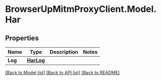 # BrowserUpMitmProxyClient.Model.Har

## Properties

Name | Type | Description | Notes
------------ | ------------- | ------------- | -------------
**Log** | [**HarLog**](HarLog.md) |  | 

[[Back to Model list]](../../README.md#documentation-for-models) [[Back to API list]](../../README.md#documentation-for-api-endpoints) [[Back to README]](../../README.md)

